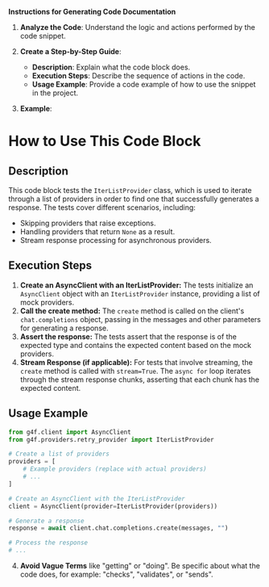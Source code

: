 **Instructions for Generating Code Documentation**

1. **Analyze the Code**: Understand the logic and actions performed by the code snippet.

2. **Create a Step-by-Step Guide**:
    - **Description**: Explain what the code block does.
    - **Execution Steps**: Describe the sequence of actions in the code.
    - **Usage Example**: Provide a code example of how to use the snippet in the project.

3. **Example**:

How to Use This Code Block
=========================================================================================

Description
-------------------------
This code block tests the `IterListProvider` class, which is used to iterate through a list of providers in order to find one that successfully generates a response. The tests cover different scenarios, including:

- Skipping providers that raise exceptions.
- Handling providers that return `None` as a result.
- Stream response processing for asynchronous providers.

Execution Steps
-------------------------
1. **Create an AsyncClient with an IterListProvider:** The tests initialize an `AsyncClient` object with an `IterListProvider` instance, providing a list of mock providers. 
2. **Call the create method:** The `create` method is called on the client's `chat.completions` object, passing in the messages and other parameters for generating a response. 
3. **Assert the response:** The tests assert that the response is of the expected type and contains the expected content based on the mock providers.
4. **Stream Response (if applicable):** For tests that involve streaming, the `create` method is called with `stream=True`. The `async for` loop iterates through the stream response chunks, asserting that each chunk has the expected content.

Usage Example
-------------------------

```python
from g4f.client import AsyncClient
from g4f.providers.retry_provider import IterListProvider

# Create a list of providers
providers = [
    # Example providers (replace with actual providers)
    # ...
]

# Create an AsyncClient with the IterListProvider
client = AsyncClient(provider=IterListProvider(providers))

# Generate a response
response = await client.chat.completions.create(messages, "")

# Process the response
# ...
```

4. **Avoid Vague Terms** like "getting" or "doing". Be specific about what the code does, for example: "checks", "validates", or "sends".